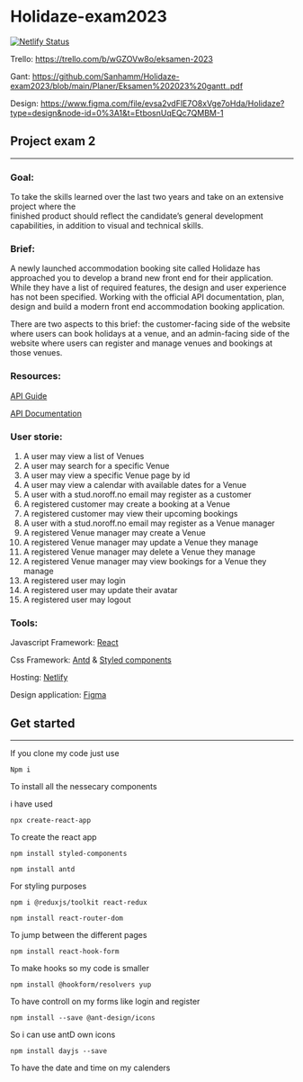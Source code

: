 # Holidaze-exam2023

[![Netlify Status](https://api.netlify.com/api/v1/badges/d40d0d7e-432c-42bb-9f36-707c60b1ce94/deploy-status)](https://app.netlify.com/sites/serene-pasca-351db5/deploys)

Trello: https://trello.com/b/wGZOVw8o/eksamen-2023

Gant: https://github.com/Sanhamm/Holidaze-exam2023/blob/main/Planer/Eksamen%202023%20gantt..pdf

Design: https://www.figma.com/file/evsa2vdFlE7O8xVge7oHda/Holidaze?type=design&node-id=0%3A1&t=EtbosnUqEQc7QMBM-1

## Project exam 2

---

### Goal:

To take the skills learned over the last two years and take on an extensive project where the  
finished product should reflect the candidate’s general development capabilities, in addition to visual and technical skills.

### Brief:

A newly launched accommodation booking site called Holidaze has approached you to develop a brand new front end for their application. While they have a list of required features, the design and user experience has not been specified. Working with the official API documentation, plan, design and build a modern front end accommodation booking application.

There are two aspects to this brief: the customer-facing side of the website where users can book holidays at a venue, and an admin-facing side of the website where users can register and manage venues and bookings at those venues.

### Resources:

[API Guide](https://docs.noroff.dev/holidaze/authentication)

[API Documentation](https://nf-api.onrender.com/docs/static/index.html#/holidaze-auth/post_api_v1_holidaze_auth_register)

### User storie:

1. A user may view a list of Venues
1. A user may search for a specific Venue
1. A user may view a specific Venue page by id
1. A user may view a calendar with available dates for a Venue
1. A user with a stud.noroff.no email may register as a customer
1. A registered customer may create a booking at a Venue
1. A registered customer may view their upcoming bookings
1. A user with a stud.noroff.no email may register as a Venue manager
1. A registered Venue manager may create a Venue
1. A registered Venue manager may update a Venue they manage
1. A registered Venue manager may delete a Venue they manage
1. A registered Venue manager may view bookings for a Venue they manage
1. A registered user may login
1. A registered user may update their avatar
1. A registered user may logout

### Tools:

Javascript Framework: [React](https://react.dev/)

Css Framework: [Antd](https://ant.design/) & [Styled components](https://styled-components.com/)

Hosting: [Netlify](https://www.netlify.com/)

Design application: [Figma](https://www.figma.com)

## Get started

---

If you clone my code just use

```
Npm i
```

To install all the nessecary components

i have used

```
npx create-react-app
```

To create the react app

```
npm install styled-components
```

```
npm install antd
```

For styling purposes

```
npm i @reduxjs/toolkit react-redux
```

```
npm install react-router-dom
```

To jump between the different pages

```
npm install react-hook-form
```

To make hooks so my code is smaller

```
npm install @hookform/resolvers yup
```

To have controll on my forms like login and register

```
npm install --save @ant-design/icons
```

So i can use antD own icons

```
npm install dayjs --save
```

To have the date and time on my calenders
